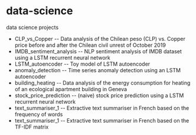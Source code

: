# data-science
data science projects
- CLP_vs_Copper -- Data analysis of the Chilean peso (CLP) vs. Copper price before and after the Chilean civil unrest of October 2019
- IMDB_sentiment_analysis -- NLP sentiment analysis of IMDB dataset using a LSTM recurrent neural network
- LSTM_autoencoder -- Toy model of LSTM autoencoder
- anomaly_detection -- Time series anomaly detection using an LSTM autoencoder
- building_heating -- Data analysis of the energy consumption for heating of an ecological apartment building in Geneva
- stock_price_prediction -- (naive) stock price prediction using a LSTM recurrent neural network
- text_summariser_1 -- Extractive text summariser in French based on the frequency of words
- text_summariser_1 -- Extractive text summariser in French based on the TF-IDF matrix
